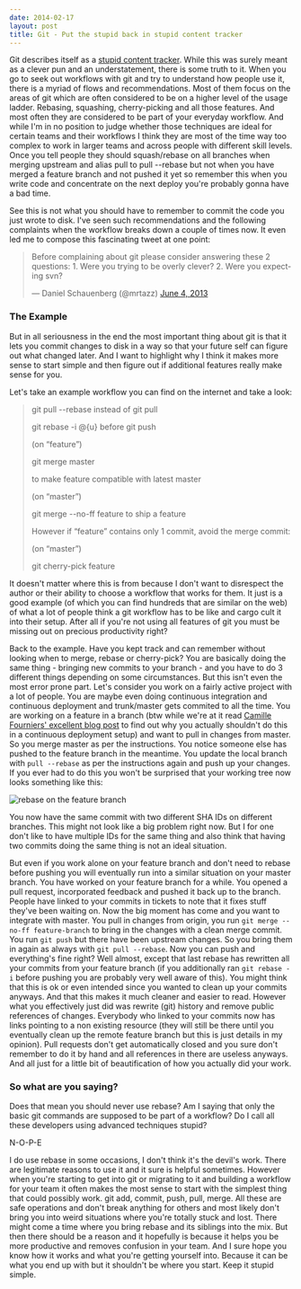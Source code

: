 ```yaml
---
date: 2014-02-17
layout: post
title: Git - Put the stupid back in stupid content tracker
---
```


Git describes itself as a [stupid content tracker][git-stupid-man]. While this
was surely meant as a clever pun and an understatement, there is some truth to
it. When you go to seek out workflows with git and try to understand how
people use it, there is a myriad of flows and recommendations. Most of them
focus on the areas of git which are often considered to be on a higher level
of the usage ladder. Rebasing, squashing, cherry-picking and all those
features. And most often they are considered to be part of your everyday
workflow. And while I'm in no position to judge whether those techniques are
ideal for certain teams and their workflows I think they are most of the time
way too complex to work in larger teams and across people with different skill
levels. Once you tell people they should squash/rebase on all branches when
merging upstream and alias pull to pull --rebase but not when you have merged
a feature branch and not pushed it yet so remember this when you write code
and concentrate on the next deploy you're probably gonna have a bad time.

See this is not what you should have to remember to commit the code you just
wrote to disk. I've seen such recommendations and the following complaints
when the workflow breaks down a couple of times now. It even led me to
compose this fascinating tweet at one point:

<blockquote class="twitter-tweet" lang="en">
<p>Before complaining about git
please consider answering these 2 questions:&#10;1. Were you trying to be
overly clever?&#10;2. Were you expecting svn?
</p>
&mdash; Daniel Schauenberg (@mrtazz)
<a href="https://twitter.com/mrtazz/statuses/341841535165415424">June 4, 2013</a>
</blockquote>
<script async src="//platform.twitter.com/widgets.js" charset="utf-8"></script>


### The Example
But in all seriousness in the end the most important thing about git is that
it lets you commit changes to disk in a way so that your future self can
figure out what changed later. And I want to highlight why I think it makes
more sense to start simple and then figure out if additional features really
make sense for you.

Let's take an example workflow you can find on the internet and take a look:

> git pull --rebase instead of git pull
>
> git rebase -i @{u} before git push
>
> (on “feature”)
>
>  git merge master
>
>  to make feature compatible with latest master
>
> (on “master”)
>
> git merge --no-ff feature to ship a feature
>
> However if “feature” contains only 1 commit, avoid the merge commit:
>
> (on “master”)
>
> git cherry-pick feature

It doesn't matter where this is from because I don't want to disrespect the
author or their ability to choose a workflow that works for them. It just is a
good example (of which you can find hundreds that are similar on the web) of
what a lot of people think a git workflow has to be like and cargo cult it
into their setup. After all if you're not using all features of git you must
be missing out on precious productivity right?

Back to the example. Have you kept track and can remember without looking when
to merge, rebase or cherry-pick? You are basically doing the same thing -
bringing new commits to your branch - and you have to do 3 different things
depending on some circumstances. But this isn't even the most error prone
part. Let's consider you work on a fairly active project with a lot of people.
You are maybe even doing continuous integration and continuous deployment and
trunk/master gets commited to all the time. You are working on a feature in a
branch (btw while we're at it read [Camille Fourniers' excellent blog
post][skamille-git] to find out why you actually shouldn't do this in a
continuous deployment setup) and want to pull in changes from master. So you
merge master as per the instructions. You notice someone else has pushed to
the feature branch in the meantime. You update the local branch with
`pull --rebase` as per the instructions again and push up your changes. If you
ever had to do this you won't be surprised that your working tree now looks
something like this:

![rebase on the feature branch](/images/feature-rebase.png)

You now have the same commit with two different SHA IDs on different branches.
This might not look like a big problem right now. But I for one don't like to
have multiple IDs for the same thing and also think that having two commits
doing the same thing is not an ideal situation.

But even if you work alone on your feature branch and don't need to rebase
before pushing you will eventually run into a similar situation on your master
branch. You have worked on your feature branch for a while. You opened a pull
request, incorporated feedback and pushed it back up to the branch. People
have linked to your commits in tickets to note that it fixes stuff they've
been waiting on. Now the big moment has come and you want to integrate with
master. You pull in changes from origin, you run `git merge --no-ff
feature-branch` to bring in the changes with a clean merge commit. You run
`git push` but there have been upstream changes. So you bring them in again as
always with `git pull --rebase`. Now you can push and everything's fine right?
Well almost, except that last rebase has rewritten all your commits from your
feature branch (if you additionally ran `git rebase -i` before pushing you are
probably very well aware of this). You might think that this is ok or even
intended since you wanted to clean up your commits anyways. And that this
makes it much cleaner and easier to read. However what you effectively just
did was rewrite (git) history and remove public references of changes.
Everybody who linked to your commits now has links pointing to a non existing
resource (they will still be there until you eventually clean up the remote
feature branch but this is just details in my opinion). Pull requests don't
get automatically closed and you sure don't remember to do it by hand and all
references in there are useless anyways. And all just for a little bit of
beautification of how you actually did your work.

### So what are you saying?
Does that mean you should never use rebase? Am I saying that only the basic
git commands are supposed to be part of a workflow? Do I call all these
developers using advanced techniques stupid?

N-O-P-E

I do use rebase in some occasions, I don't think it's the devil's work. There
are legitimate reasons to use it and it sure is helpful sometimes. However
when you're starting to get into git or migrating to it and building a
workflow for your team it often makes the most sense to start with the
simplest thing that could possibly work. git add, commit, push, pull, merge.
All these are safe operations and don't break anything for others and most
likely don't bring you into weird situations where you're totally stuck and
lost. There might come a time where you bring rebase and its siblings into the
mix. But then there should be a reason and it hopefully is because it helps
you be more productive and removes confusion in your team. And I sure hope you
know how it works and what you're getting yourself into. Because it can be
what you end up with but it shouldn't be where you start. Keep it stupid
simple.


[git-stupid-man]: https://www.kernel.org/pub/software/scm/git/docs/
[skamille-git]: http://whilefalse.blogspot.de/2013/02/branching-is-easy-so.html

